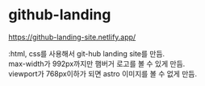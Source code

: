 # github-landing

https://github-landing-site.netlify.app/

:html, css를 사용해서 git-hub landing site를 만듬.    
 max-width가 992px까지만 햄버거 로고를 볼 수 있게 만듬.    
 viewport가 768px이하가 되면 astro 이미지를 볼 수 없게 만듬.   
